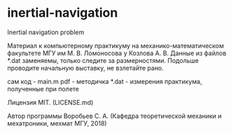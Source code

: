 # inertial-navigation
Inertial navigation problem



Материал к компьютерному практикуму на механико-математическом факультете МГУ им М. В. Ломоносова у Козлова А. В.
Данные из файлов *.dat заменяемы, только следите за размерностями.
Подольше проводите начальную выставку, не взлетайте рано.

сам код - main.m
pdf - методичка
*.dat - измерения практикума, полученные при полете

Лицензия MIT. (LICENSE.md)

Автор программы Воробьев С. А. (Кафедра теоретической механики и мехатроники, мехмат МГУ, 2018)
